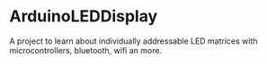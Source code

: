 # ArduinoLEDDisplay
A project to learn about individually addressable LED matrices with microcontrollers, bluetooth, wifi an more.
